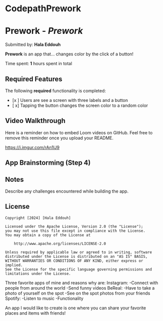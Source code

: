 # CodepathPrework

# Prework - *Prework*

Submitted by: **Hala Eddouh**

**Prework** is an app that... changes color by the click of a button!

Time spent: **1** hours spent in total

## Required Features

The following **required** functionality is completed:

- [x ] Users are see a screen with three labels and a button
- [ x] Tapping the button changes the screen color to a random color
 
## Video Walkthrough

Here is a reminder on how to embed Loom videos on GitHub. Feel free to remove this reminder once you upload your README.

https://i.imgur.com/rAn1lJ9


## App Brainstorming (Step 4)

## Notes

Describe any challenges encountered while building the app.

## License

    Copyright [2024] [Hala Eddouh]

    Licensed under the Apache License, Version 2.0 (the "License");
    you may not use this file except in compliance with the License.
    You may obtain a copy of the License at

        http://www.apache.org/licenses/LICENSE-2.0

    Unless required by applicable law or agreed to in writing, software
    distributed under the License is distributed on an "AS IS" BASIS,
    WITHOUT WARRANTIES OR CONDITIONS OF ANY KIND, either express or implied.
    See the License for the specific language governing permissions and
    limitations under the License.


   Three favorite apps of mine and reasons why are:
   Instagram:
   -Connect with people from around the world
   -Send funny videos
   BeReal:
   -Have to take a photo of yourself on the spot
   -See on the spot photos from your friends
   Spotify:
   -Listen to music
   -Functionality


An app I would like to create is one where you can share your favorite places and items with friends!
